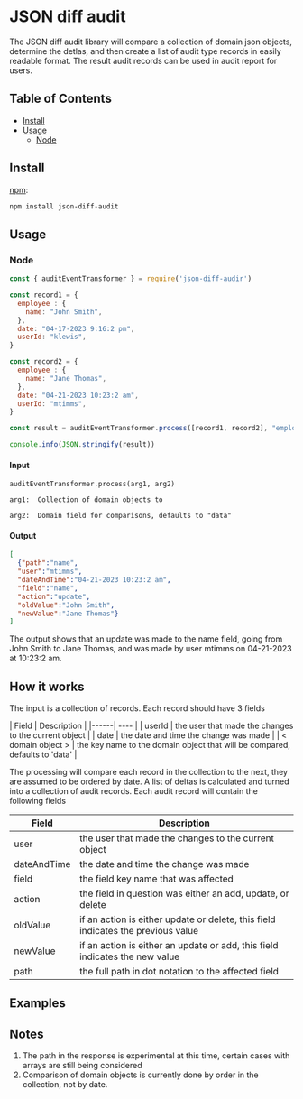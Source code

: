# JSON diff audit

The JSON diff audit library will compare a collection of domain json objects, determine the detlas, and then create
a list of audit type records in easily readable format.  The result audit records can be used in audit report for
users.

## Table of Contents

* [Install](#install)
* [Usage](#usage)
    * [Node](#node)

## Install

[npm][]:

```sh
npm install json-diff-audit
```

## Usage

### Node

```js
const { auditEventTransformer } = require('json-diff-audir')

const record1 = { 
  employee : {
    name: "John Smith",
  },
  date: "04-17-2023 9:16:2 pm",
  userId: "klewis",
}

const record2 = {
  employee : {
    name: "Jane Thomas",
  },
  date: "04-21-2023 10:23:2 am",
  userId: "mtimms",
}

const result = auditEventTransformer.process([record1, record2], "employee")

console.info(JSON.stringify(result))


```

#### Input

    auditEventTransformer.process(arg1, arg2) 

    arg1:  Collection of domain objects to 

    arg2:  Domain field for comparisons, defaults to "data"

#### Output

```JSON
[
  {"path":"name",
  "user":"mtimms",
  "dateAndTime":"04-21-2023 10:23:2 am",
  "field":"name",
  "action":"update",
  "oldValue":"John Smith",
  "newValue":"Jane Thomas"}
]
```

The output shows that an update was made to the name field, going from John Smith to Jane Thomas, and was made
by user mtimms on 04-21-2023 at 10:23:2 am.

## How it works

The input is a collection of records.  Each record should have 3 fields

| Field | Description |
    |------| ---- |
    | userId | the user that made the changes to the current object    |
    |  date | the date and time the change was made |
    | < domain object > | the key name to the domain object that will be compared, defaults to 'data' |


The processing will compare each record in the collection to the next, they are assumed to be ordered by date.  A list of
deltas is calculated and turned into a collection of audit records.  Each audit record will contain the following fields


| Field | Description |
|------| ---- |
 | user | the user that made the changes to the current object    |
|  dateAndTime | the date and time the change was made |
| field | the field key name that was affected |
 | action |  the field in question was either an add, update, or delete |
 | oldValue | if an action is either update or delete, this field indicates the previous value |
 | newValue | if an action is either an update or add, this field indicates the new value |
 | path | the full path in dot notation to the affected field |

## Examples

## Notes

1.  The path in the response is experimental at this time, certain cases with arrays are still being considered
2.  Comparison of domain objects is currently done by order in the collection, not by date.

##

[npm]: https://www.npmjs.com/